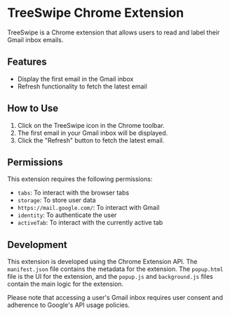 # TreeSwipe Chrome Extension

TreeSwipe is a Chrome extension that allows users to read and label their Gmail inbox emails. 

## Features

- Display the first email in the Gmail inbox
- Refresh functionality to fetch the latest email

## How to Use

1. Click on the TreeSwipe icon in the Chrome toolbar.
2. The first email in your Gmail inbox will be displayed.
3. Click the "Refresh" button to fetch the latest email.

## Permissions

This extension requires the following permissions:

- `tabs`: To interact with the browser tabs
- `storage`: To store user data
- `https://mail.google.com/`: To interact with Gmail
- `identity`: To authenticate the user
- `activeTab`: To interact with the currently active tab

## Development

This extension is developed using the Chrome Extension API. The `manifest.json` file contains the metadata for the extension. The `popup.html` file is the UI for the extension, and the `popup.js` and `background.js` files contain the main logic for the extension.

Please note that accessing a user's Gmail inbox requires user consent and adherence to Google's API usage policies.